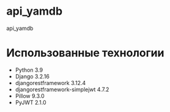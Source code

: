# api_yamdb
api_yamdb

# Использованные технологии
- Python 3.9
- Django 3.2.16
- djangorestframework 3.12.4
- djangorestframework-simplejwt 4.7.2
- Pillow 9.3.0
- PyJWT 2.1.0
